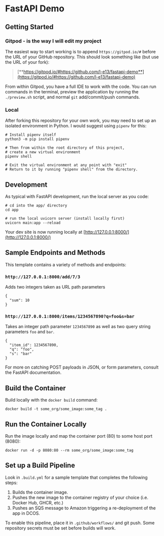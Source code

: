 # FastAPI Demo

## Getting Started

### Gitpod - is the way I will edit my project

The easiest way to start working is to append `https://gitpod.io/#` before the URL of your GitHub repository. This should look something like (but use the URL of your fork):

> [**https://gitpod.io/#https://github.com/l-e13/fastapi-demo**](https://gitpod.io/#https://github.com/l-e13/fastapi-demo)

From within Gitpod, you have a full IDE to work with the code. You can run commands in the terminal, preview the application by running the `./preview.sh` script, and normal `git` add/commit/push commands.

### Local

After forking this repository for your own work, you may need to set up an isolated environment in Python. I would suggest using `pipenv` for this:

```
# Install pipenv itself
python3 -m pip install pipenv

# Then from within the root directory of this project,
# create a new virtual environment
pipenv shell

# Exit the virtual environment at any point with "exit"
# Return to it by running "pipenv shell" from the directory.
```

## Development 

As typical with FastAPI development, run the local server as you code:
```
# cd into the app/ directory
cd app

# run the local uvicorn server (install locally first)
uvicorn main:app --reload
```

Your dev site is now running locally at [http://127.0.0.1:8000/](http://127.0.0.1:8000/)


## Sample Endpoints and Methods

This template contains a variety of methods and endpoints:

### `http://127.0.0.1:8000/add/7/3`

Adds two integers taken as URL path parameters
```
{
  "sum": 10
}
```

### `http://127.0.0.1:8000/items/1234567890?q=foo&s=bar`

Takes an integer path parameter `1234567890` as well as two query string parameters `foo` and `bar`.

```
{
  "item_id": 1234567890,
  "q": "foo",
  "s": "bar"
}
```

For more on catching POST payloads in JSON, or form parameters, consult the FastAPI documentation.

## Build the Container

Build locally with the `docker build` command:
```
docker build -t some_org/some_image:some_tag .
```

## Run the Container Locally

Run the image locally and map the container port (80) to some host port (8080):
```
docker run -d -p 8080:80 --rm some_org/some_image:some_tag
```

## Set up a Build Pipeline

Look in `.build.yml` for a sample template that completes the following steps:

1. Builds the container image.
2. Pushes the new image to the container registry of your choice (i.e. Docker Hub, GHCR, etc.)
3. Pushes an SQS message to Amazon triggering a re-deployment of the app in DCOS.

To enable this pipeline, place it in `.github/workflows/` and git push. Some repository secrets must be set before builds will work.
